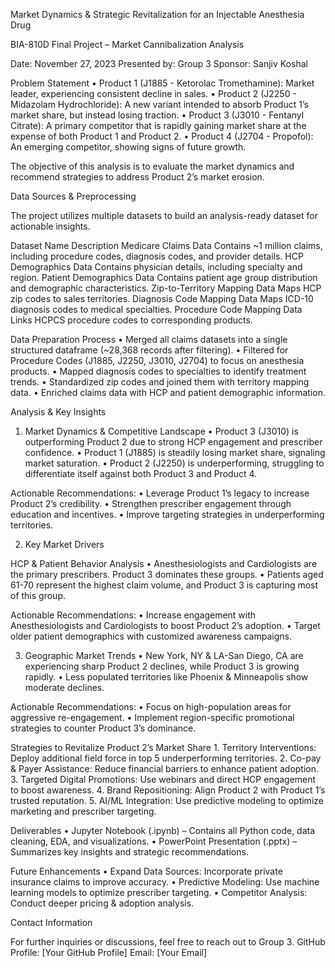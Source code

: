 Market Dynamics & Strategic Revitalization for an Injectable Anesthesia Drug

BIA-810D Final Project – Market Cannibalization Analysis

Date: November 27, 2023
Presented by: Group 3
Sponsor: Sanjiv Koshal

Problem Statement
	•	Product 1 (J1885 - Ketorolac Tromethamine): Market leader, experiencing consistent decline in sales.
	•	Product 2 (J2250 - Midazolam Hydrochloride): A new variant intended to absorb Product 1’s market share, but instead losing traction.
	•	Product 3 (J3010 - Fentanyl Citrate): A primary competitor that is rapidly gaining market share at the expense of both Product 1 and Product 2.
	•	Product 4 (J2704 - Propofol): An emerging competitor, showing signs of future growth.

The objective of this analysis is to evaluate the market dynamics and recommend strategies to address Product 2’s market erosion.

Data Sources & Preprocessing

The project utilizes multiple datasets to build an analysis-ready dataset for actionable insights.

Dataset Name	Description
Medicare Claims Data	Contains ~1 million claims, including procedure codes, diagnosis codes, and provider details.
HCP Demographics Data	Contains physician details, including specialty and region.
Patient Demographics Data	Contains patient age group distribution and demographic characteristics.
Zip-to-Territory Mapping Data	Maps HCP zip codes to sales territories.
Diagnosis Code Mapping Data	Maps ICD-10 diagnosis codes to medical specialties.
Procedure Code Mapping Data	Links HCPCS procedure codes to corresponding products.

Data Preparation Process
	•	Merged all claims datasets into a single structured dataframe (~28,368 records after filtering).
	•	Filtered for Procedure Codes (J1885, J2250, J3010, J2704) to focus on anesthesia products.
	•	Mapped diagnosis codes to specialties to identify treatment trends.
	•	Standardized zip codes and joined them with territory mapping data.
	•	Enriched claims data with HCP and patient demographic information.

 Analysis & Key Insights

1. Market Dynamics & Competitive Landscape
	•	Product 3 (J3010) is outperforming Product 2 due to strong HCP engagement and prescriber confidence.
	•	Product 1 (J1885) is steadily losing market share, signaling market saturation.
	•	Product 2 (J2250) is underperforming, struggling to differentiate itself against both Product 3 and Product 4.

Actionable Recommendations:
	•	Leverage Product 1’s legacy to increase Product 2’s credibility.
	•	Strengthen prescriber engagement through education and incentives.
	•	Improve targeting strategies in underperforming territories.

2. Key Market Drivers

HCP & Patient Behavior Analysis
	•	Anesthesiologists and Cardiologists are the primary prescribers. Product 3 dominates these groups.
	•	Patients aged 61-70 represent the highest claim volume, and Product 3 is capturing most of this group.

Actionable Recommendations:
	•	Increase engagement with Anesthesiologists and Cardiologists to boost Product 2’s adoption.
	•	Target older patient demographics with customized awareness campaigns.

3. Geographic Market Trends
	•	New York, NY & LA-San Diego, CA are experiencing sharp Product 2 declines, while Product 3 is growing rapidly.
	•	Less populated territories like Phoenix & Minneapolis show moderate declines.

Actionable Recommendations:
	•	Focus on high-population areas for aggressive re-engagement.
	•	Implement region-specific promotional strategies to counter Product 3’s dominance.


 Strategies to Revitalize Product 2’s Market Share
	1.	Territory Interventions: Deploy additional field force in top 5 underperforming territories.
	2.	Co-pay & Payer Assistance: Reduce financial barriers to enhance patient adoption.
	3.	Targeted Digital Promotions: Use webinars and direct HCP engagement to boost awareness.
	4.	Brand Repositioning: Align Product 2 with Product 1’s trusted reputation.
	5.	AI/ML Integration: Use predictive modeling to optimize marketing and prescriber targeting.


 Deliverables
	•	Jupyter Notebook (.ipynb) – Contains all Python code, data cleaning, EDA, and visualizations.
	•	PowerPoint Presentation (.pptx) – Summarizes key insights and strategic recommendations.


 Future Enhancements
	•	Expand Data Sources: Incorporate private insurance claims to improve accuracy.
	•	Predictive Modeling: Use machine learning models to optimize prescriber targeting.
	•	Competitor Analysis: Conduct deeper pricing & adoption analysis.


 Contact Information

For further inquiries or discussions, feel free to reach out to Group 3.
GitHub Profile: [Your GitHub Profile]
Email: [Your Email]
